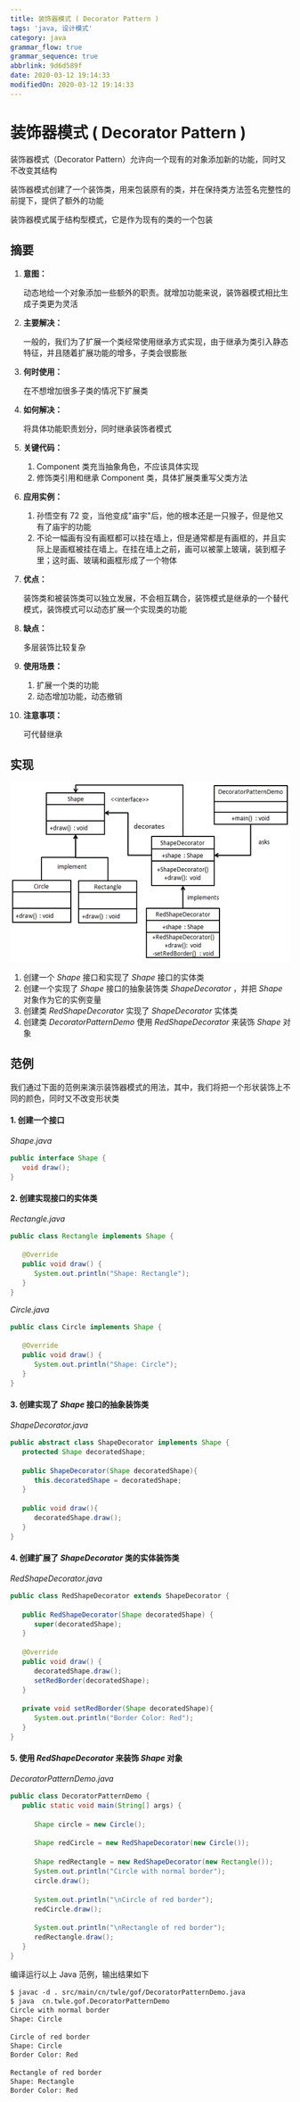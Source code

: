 ```yaml
---
title: 装饰器模式 ( Decorator Pattern )
tags: 'java, 设计模式'
category: java
grammar_flow: true
grammar_sequence: true
abbrlink: 9d6d589f
date: 2020-03-12 19:14:33
modifiedOn: 2020-03-12 19:14:33
---
```

# 装饰器模式 ( Decorator Pattern ) #

装饰器模式（Decorator Pattern）允许向一个现有的对象添加新的功能，同时又不改变其结构

装饰器模式创建了一个装饰类，用来包装原有的类，并在保持类方法签名完整性的前提下，提供了额外的功能

装饰器模式属于结构型模式，它是作为现有的类的一个包装



<!-- more -->

## 摘要 ##

1.  **意图：**
    
    动态地给一个对象添加一些额外的职责。就增加功能来说，装饰器模式相比生成子类更为灵活
2.  **主要解决：**
    
    一般的，我们为了扩展一个类经常使用继承方式实现，由于继承为类引入静态特征，并且随着扩展功能的增多，子类会很膨胀
3.  **何时使用：**
    
    在不想增加很多子类的情况下扩展类
4.  **如何解决：**
    
    将具体功能职责划分，同时继承装饰者模式
5.  **关键代码：**
    
    1.  Component 类充当抽象角色，不应该具体实现
    2.  修饰类引用和继承 Component 类，具体扩展类重写父类方法
6.  **应用实例：**
    
    1.  孙悟空有 72 变，当他变成"庙宇"后，他的根本还是一只猴子，但是他又有了庙宇的功能
    2.  不论一幅画有没有画框都可以挂在墙上，但是通常都是有画框的，并且实际上是画框被挂在墙上。在挂在墙上之前，画可以被蒙上玻璃，装到框子里；这时画、玻璃和画框形成了一个物体
7.  **优点：**
    
    装饰类和被装饰类可以独立发展，不会相互耦合，装饰模式是继承的一个替代模式，装饰模式可以动态扩展一个实现类的功能
8.  **缺点：**
    
    多层装饰比较复杂
9.  **使用场景：**
    
    1.  扩展一个类的功能
    2.  动态增加功能，动态撤销
10. **注意事项：**
    
    可代替继承

## 实现 ##

![装饰器模式](../../image/decorator_pattern_1.jpg)

1.  创建一个 *Shape* 接口和实现了 *Shape* 接口的实体类
2.  创建一个实现了 *Shape* 接口的抽象装饰类 *ShapeDecorator* ，并把 *Shape* 对象作为它的实例变量
3.  创建类 *RedShapeDecorator* 实现了 *ShapeDecorator* 实体类
4.  创建类 *DecoratorPatternDemo* 使用 *RedShapeDecorator* 来装饰 *Shape* 对象

## 范例 ##

我们通过下面的范例来演示装饰器模式的用法，其中，我们将把一个形状装饰上不同的颜色，同时又不改变形状类

#### 1. 创建一个接口 ####

*Shape.java*

```java
public interface Shape {
   void draw();
}
```

#### 2. 创建实现接口的实体类 ####

*Rectangle.java*

```java
public class Rectangle implements Shape {

   @Override
   public void draw() {
      System.out.println("Shape: Rectangle");
   }
}
```

*Circle.java*

```java
public class Circle implements Shape {

   @Override
   public void draw() {
      System.out.println("Shape: Circle");
   }
}
```

#### 3. 创建实现了 *Shape* 接口的抽象装饰类 ####

*ShapeDecorator.java*

```java
public abstract class ShapeDecorator implements Shape {
   protected Shape decoratedShape;

   public ShapeDecorator(Shape decoratedShape){
      this.decoratedShape = decoratedShape;
   }

   public void draw(){
      decoratedShape.draw();
   }    
}
```

#### 4. 创建扩展了 *ShapeDecorator* 类的实体装饰类 ####

*RedShapeDecorator.java*

```java
public class RedShapeDecorator extends ShapeDecorator {

   public RedShapeDecorator(Shape decoratedShape) {
      super(decoratedShape);        
   }

   @Override
   public void draw() {
      decoratedShape.draw();           
      setRedBorder(decoratedShape);
   }

   private void setRedBorder(Shape decoratedShape){
      System.out.println("Border Color: Red");
   }
}
```

#### 5. 使用 *RedShapeDecorator* 来装饰 *Shape* 对象 ####

*DecoratorPatternDemo.java*

```java
public class DecoratorPatternDemo {
   public static void main(String[] args) {

      Shape circle = new Circle();

      Shape redCircle = new RedShapeDecorator(new Circle());

      Shape redRectangle = new RedShapeDecorator(new Rectangle());
      System.out.println("Circle with normal border");
      circle.draw();

      System.out.println("\nCircle of red border");
      redCircle.draw();

      System.out.println("\nRectangle of red border");
      redRectangle.draw();
   }
}
```

编译运行以上 Java 范例，输出结果如下

```shell
$ javac -d . src/main/cn/twle/gof/DecoratorPatternDemo.java
$ java  cn.twle.gof.DecoratorPatternDemo
Circle with normal border
Shape: Circle

Circle of red border
Shape: Circle
Border Color: Red

Rectangle of red border
Shape: Rectangle
Border Color: Red
```
